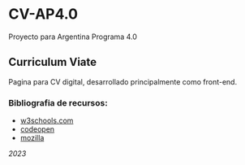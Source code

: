 # CV-AP4.0
Proyecto para Argentina Programa 4.0

## Curriculum Viate
Pagina para CV digital, desarrollado principalmente como front-end.

### Bibliografia de recursos: 
  - <a href="https://www.w3schools.com/">w3schools.com</a>
  - <a href="https://codepen.io/trending">codeopen</a>
  - <a href="https://developer.mozilla.org/es/">mozilla</a>

*2023*

